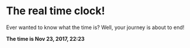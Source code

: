 # The real time clock!

Ever wanted to know what the time is? Well, your journey is about to end!

**The time is Nov 23, 2017, 22:23**